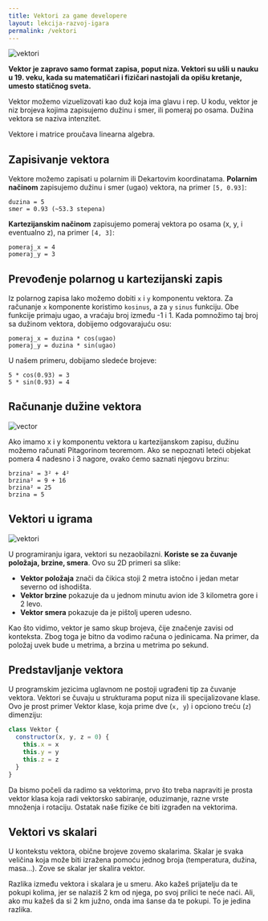 ```yaml
---
title: Vektori za game developere
layout: lekcija-razvoj-igara
permalink: /vektori
---
```


![vektori](/images/koncepti/vektori/vectori.png)

**Vektor je zapravo samo format zapisa, poput niza. Vektori su ušli u nauku u 19. veku, kada su matematičari i fizičari nastojali da opišu kretanje, umesto statičnog sveta.**

Vektor možemo vizuelizovati kao duž koja ima glavu i rep. U kodu, vektor je niz brojeva kojima zapisujemo dužinu i smer, ili pomeraj po osama. Dužina vektora se naziva intenzitet.

Vektore i matrice proučava linearna algebra.

## Zapisivanje vektora

Vektore možemo zapisati u polarnim ili Dekartovim koordinatama. **Polarnim načinom** zapisujemo dužinu i smer (ugao) vektora, na primer `[5, 0.93]`:

```
duzina = 5
smer = 0.93 (~53.3 stepena)
```

**Kartezijanskim načinom** zapisujemo pomeraj vektora po osama (x, y, i eventualno z), na primer `[4, 3]`:

```
pomeraj_x = 4
pomeraj_y = 3
```

## Prevođenje polarnog u kartezijanski zapis

Iz polarnog zapisa lako možemo dobiti `x` i `y` komponentu vektora. Za računanje `x` komponente koristimo `kosinus`, a za `y` `sinus` funkciju. Obe funkcije primaju ugao, a vraćaju broj između -1 i 1. Kada pomnožimo taj broj sa dužinom vektora, dobijemo odgovarajuću osu:

```
pomeraj_x = duzina * cos(ugao)
pomeraj_y = duzina * sin(ugao)
```

U našem primeru, dobijamo sledeće brojeve:
```
5 * cos(0.93) = 3
5 * sin(0.93) = 4
```

## Računanje dužine vektora

![vector](/images/koncepti/vektori/vektori-pitagora.jpg)

Ako imamo x i y komponentu vektora u kartezijanskom zapisu, dužinu možemo računati Pitagorinom teoremom. Ako se nepoznati leteći objekat pomera 4 nadesno i 3 nagore, ovako ćemo saznati njegovu brzinu:

```
brzina² = 3² + 4²
brzina² = 9 + 16
brzina² = 25
brzina = 5
```


## Vektori u igrama

![vektori](/images/koncepti/vektori/vektori-u-igrama.jpg)

U programiranju igara, vektori su nezaobilazni. **Koriste se za čuvanje položaja, brzine, smera**. Ovo su 2D primeri sa slike:

- **Vektor položaja** znači da čikica stoji 2 metra istočno i jedan metar severno od ishodišta. 
- **Vektor brzine** pokazuje da u jednom minutu avion ide 3 kilometra gore i 2 levo. 
- **Vektor smera** pokazuje da je pištolj uperen udesno. 

Kao što vidimo, vektor je samo skup brojeva, čije značenje zavisi od konteksta. Zbog toga je bitno da vodimo računa o jedinicama. Na primer, da položaj uvek bude u metrima, a brzina u metrima po sekund.

## Predstavljanje vektora

U programskim jezicima uglavnom ne postoji ugrađeni tip za čuvanje vektora. Vektori se čuvaju u strukturama poput niza ili specijalizovane klase. Ovo je prost primer Vektor klase, koja prime dve (`x, y`) i opciono treću (`z`) dimenziju:

```js
class Vektor {
  constructor(x, y, z = 0) {
    this.x = x
    this.y = y
    this.z = z
  }
}
```

Da bismo počeli da radimo sa vektorima, prvo što treba napraviti je prosta vektor klasa koja radi vektorsko sabiranje, oduzimanje, razne vrste množenja i rotaciju. Ostatak naše fizike će biti izgrađen na vektorima.

## Vektori vs skalari

U kontekstu vektora, obične brojeve zovemo skalarima. Skalar je svaka veličina koja može biti izražena pomoću jednog broja (temperatura, dužina, masa...). Zove se skalar jer skalira vektor.

Razlika između vektora i skalara je u smeru. Ako kažeš prijatelju da te pokupi kolima, jer se nalaziš 2 km od njega, po svoj prilici te neće naći. Ali, ako mu kažeš da si 2 km južno, onda ima šanse da te pokupi. To je jedina razlika.
